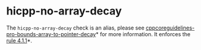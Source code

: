 hicpp-no-array-decay
====================

The `hicpp-no-array-decay` check is an alias, please see
[cppcoreguidelines-pro-bounds-array-to-pointer-decay](https://clang.llvm.org/extra/clang-tidy/checks/cppcoreguidelines-pro-bounds-array-to-pointer-decay.html)*
for more information. It enforces the
[rule 4.1.1](http://www.codingstandard.com/section/4-1-array-to-pointer-conversion/)*.
